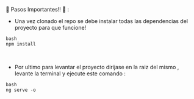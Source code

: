 📢 Pasos Importantes!! 📢 : 

- Una vez clonado el repo se debe instalar todas las dependencias del proyecto para que funcione!
```
bash
npm install
```
<br/>

- Por ultimo para levantar el proyecto dirijase en la raiz del mismo , levante la terminal y ejecute este comando : 

```
bash
ng serve -o
```
